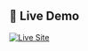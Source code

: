 ## 🚀 Live Demo

[![Live Site](https://img.shields.io/badge/Live-Link-29B6F6?style=for-the-badge&logo=vercel&logoColor=white)](https://aishjahan.github.io/StudySync/)

